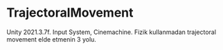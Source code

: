 # TrajectoralMovement

Unity 2021.3.7f.
Input System, Cinemachine.
Fizik kullanmadan trajectoral movement elde etmenin 3 yolu.
